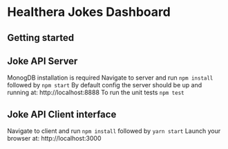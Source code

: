 # Healthera Jokes Dashboard

## Getting started

## Joke API Server
MonogDB installation is required
Navigate to server and run `npm install` followed by `npm start`
By default config the server should be up and running at: http://localhost:8888
To run the unit tests `npm test`

## Joke API Client interface
Navigate to client and run `npm install` followed by `yarn start`
Launch your browser at: http://localhost:3000

